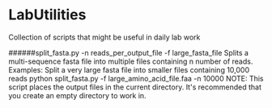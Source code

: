 # LabUtilities
Collection of scripts that might be useful in daily lab work


######split_fasta.py -n reads_per_output_file -f large_fasta_file
Splits a multi-sequence fasta file into multiple files containing n number of reads.
   Examples:
   Split a very large fasta file into smaller files containing 10,000 reads
     python split_fasta.py -f large_amino_acid_file.faa -n 10000
   NOTE: This script places the output files in the current directory.  It's recommended that
   you create an empty directory to work in.
